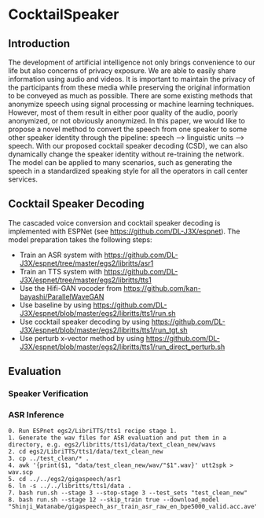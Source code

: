 # CocktailSpeaker

## Introduction
The development of artificial intelligence not only brings convenience to our life but also concerns of privacy exposure. We are able to easily share information using audio and videos. It is important to maintain the privacy of the participants from these media while preserving the original information to be conveyed as much as possible. There are some existing methods that anonymize speech using signal processing or machine learning techniques. However, most of them result in either poor quality of the audio, poorly anonymized, or not obviously anonymized. In this paper, we would like to propose a novel method to convert the speech from one speaker to some other speaker identity through the pipeline: speech --> linguistic units --> speech. With our proposed cocktail speaker decoding (CSD), we can also dynamically change the speaker identity without re-training the network. The model can be applied to many scenarios, such as generating the speech in a standardized speaking style for all the operators in call center services.

## Cocktail Speaker Decoding
The cascaded voice conversion and cocktail speaker decoding is implemented with ESPNet (see https://github.com/DL-J3X/espnet). The model preparation takes the following steps:

- Train an ASR system with https://github.com/DL-J3X/espnet/tree/master/egs2/libritts/asr1
- Train an TTS system with https://github.com/DL-J3X/espnet/tree/master/egs2/libritts/tts1
- Use the Hifi-GAN vocoder from https://github.com/kan-bayashi/ParallelWaveGAN
- Use baseline by using https://github.com/DL-J3X/espnet/blob/master/egs2/libritts/tts1/run.sh
- Use cocktail speaker decoding by using https://github.com/DL-J3X/espnet/blob/master/egs2/libritts/tts1/run_tgt.sh
- Use perturb x-vector method by using https://github.com/DL-J3X/espnet/blob/master/egs2/libritts/tts1/run_direct_perturb.sh

## Evaluation

### Speaker Verification

### ASR Inference

```
0. Run ESPnet egs2/LibriTTS/tts1 recipe stage 1.
1. Generate the wav files for ASR evaluation and put them in a directory, e.g. egs2/libritts/tts1/data/text_clean_new/wavs
2. cd egs2/LibriTTS/tts1/data/text_clean_new
3. cp ../test_clean/* .
4. awk '{print($1, "data/test_clean_new/wav/"$1".wav}' utt2spk > wav.scp
5. cd ../../egs2/gigaspeech/asr1
6. ln -s ../../libritts/tts1/data .
7. bash run.sh --stage 3 --stop-stage 3 --test_sets "test_clean_new"
8. bash run.sh --stage 12 --skip_train true --download_model "Shinji_Watanabe/gigaspeech_asr_train_asr_raw_en_bpe5000_valid.acc.ave" 
```

